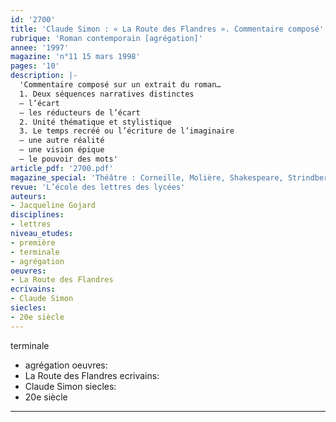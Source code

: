 ```yaml
---
id: '2700'
title: 'Claude Simon : « La Route des Flandres ». Commentaire composé'
rubrique: 'Roman contemporain [agrégation]'
annee: '1997'
magazine: 'n°11 15 mars 1998'
pages: '10'
description: |-
  'Commentaire composé sur un extrait du roman…
  1. Deux séquences narratives distinctes
  – l’écart
  – les réducteurs de l’écart
  2. Unité thématique et stylistique
  3. Le temps recréé ou l’écriture de l’imaginaire
  – une autre réalité
  – une vision épique
  – le pouvoir des mots'
article_pdf: '2700.pdf'
magazine_special: 'Théâtre : Corneille, Molière, Shakespeare, Strindberg'
revue: 'L’école des lettres des lycées'
auteurs:
- Jacqueline Gojard
disciplines:
- lettres
niveau_etudes:
- première
- terminale
- agrégation
oeuvres:
- La Route des Flandres
ecrivains:
- Claude Simon
siecles:
- 20e siècle
---
```

terminale
- agrégation
oeuvres:
- La Route des Flandres
ecrivains:
- Claude Simon
siecles:
- 20e siècle
---
